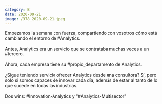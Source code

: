 ```yaml
--- 
category: B 
date: 2020-09-21 
image: /378_2020-09-21.jpeg 
--- 
```


Empezamos la semana con fuerza, compartiendo con vosotros cómo está cambiando el entorno de #Analytics.<br><br>Antes, Analytics era un servicio que se contrataba muchas veces a un #tercero.<br><br>Ahora, cada empresa tiene su #propio_departamento de Analytics. <br><br>¿Sigue teniendo servicio ofrecer Analytics desde una consultora? Sí, pero solo si somos capaces de innovar cada día, además de estar al tanto de lo que sucede en todas las industrias. <br><br>Dos wins: #Innovation-Analytics y "#Analytics-Multisector"